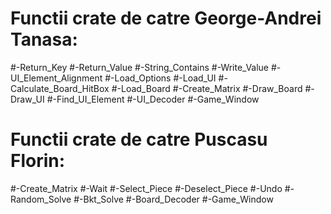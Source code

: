#
# Functii crate de catre George-Andrei Tanasa:
#-Return_Key
#-Return_Value
#-String_Contains
#-Write_Value
#-UI_Element_Alignment
#-Load_Options
#-Load_UI
#-Calculate_Board_HitBox
#-Load_Board
#-Create_Matrix
#-Draw_Board
#-Draw_UI
#-Find_UI_Element
#-UI_Decoder
#-Game_Window
#
# Functii crate de catre Puscasu Florin:
#-Create_Matrix
#-Wait
#-Select_Piece
#-Deselect_Piece
#-Undo
#-Random_Solve
#-Bkt_Solve
#-Board_Decoder
#-Game_Window
